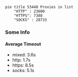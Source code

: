 
```mermaid
pie title 53448 Proxies in list
    "HTTP" : 23600
    "HTTPS": 7388
    "SOCKS" : 28733
```

### Some Info
#### Average Timeout

- mixed: 3.6s
- http: 1.7s
- https: 8.5s
- socks: 5.1s